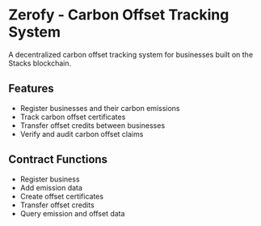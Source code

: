 # Zerofy - Carbon Offset Tracking System

A decentralized carbon offset tracking system for businesses built on the Stacks blockchain.

## Features
- Register businesses and their carbon emissions
- Track carbon offset certificates
- Transfer offset credits between businesses
- Verify and audit carbon offset claims

## Contract Functions
- Register business
- Add emission data
- Create offset certificates
- Transfer offset credits
- Query emission and offset data
